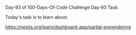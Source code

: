Day-93 of 100-Days-Of-Code Challenge
Day-93 Task:

Today's task is to learn about:

https://nextjs.org/learn/dashboard-app/partial-prerendering
